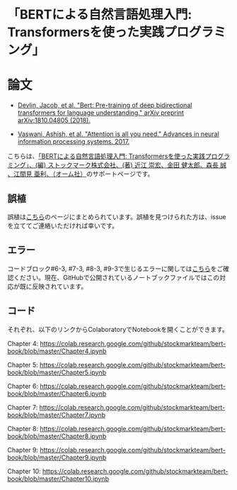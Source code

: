 # 「BERTによる自然言語処理入門: Transformersを使った実践プログラミング」

# 論文
- [Devlin, Jacob, et al. "Bert: Pre-training of deep bidirectional transformers for language understanding." arXiv preprint arXiv:1810.04805 (2018).](https://arxiv.org/abs/1810.04805)

- [Vaswani, Ashish, et al. "Attention is all you need." Advances in neural information processing systems. 2017.](https://arxiv.org/abs/1706.03762)


こちらは、[「BERTによる自然言語処理入門: Transformersを使った実践プログラミング」、(編) ストックマーク株式会社、(著) 近江 崇宏、金田 健太郎、森長 誠 、江間見 亜利、（オーム社）](https://www.amazon.co.jp/dp/427422726X)のサポートページです。


## 誤植

誤植は[こちら](https://github.com/stockmarkteam/bert-book/blob/master/CORRECTION.md)のページにまとめられています。誤植を見つけられた方は、issueを立ててご連絡いただければ幸いです。

## エラー

コードブロック#6-3, #7-3, #8-3, #9-3で生じるエラーに関しては[こちら](https://github.com/stockmarkteam/bert-book/wiki/pytorch_lightning%E3%81%AEimport%E6%99%82%E3%81%AE%E3%82%A8%E3%83%A9%E3%83%BC%E3%81%AB%E3%81%A4%E3%81%84%E3%81%A6)をご確認ください。現在、GitHubで公開されているノートブックファイルではこの対応が既に反映されています。

## コード

それぞれ、以下のリンクからColaboratoryでNotebookを開くことができます。

Chapter 4: 
https://colab.research.google.com/github/stockmarkteam/bert-book/blob/master/Chapter4.ipynb

Chapter 5: 
https://colab.research.google.com/github/stockmarkteam/bert-book/blob/master/Chapter5.ipynb

Chapter 6: 
https://colab.research.google.com/github/stockmarkteam/bert-book/blob/master/Chapter6.ipynb

Chapter 7: 
https://colab.research.google.com/github/stockmarkteam/bert-book/blob/master/Chapter7.ipynb

Chapter 8: 
https://colab.research.google.com/github/stockmarkteam/bert-book/blob/master/Chapter8.ipynb

Chapter 9: 
https://colab.research.google.com/github/stockmarkteam/bert-book/blob/master/Chapter9.ipynb

Chapter 10: 
https://colab.research.google.com/github/stockmarkteam/bert-book/blob/master/Chapter10.ipynb
